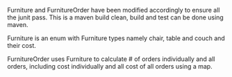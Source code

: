 Furniture and FurnitureOrder have been modified accordingly to ensure all the junit pass.
This is a maven build clean, build and test can be done using maven.

Furniture is an enum with Furniture types namely chair, table and couch and their cost.

FurnitureOrder uses Furniture to calculate # of orders individually and all orders, 
including cost individually and all cost of all orders using a map.